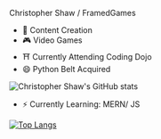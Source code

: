 Christopher Shaw / FramedGames
- 🎨 Content Creation
- 🎮 Video Games
- ⛩ Currently Attending Coding Dojo
- 😄 Python Belt Acquired

![Christopher Shaw's GitHub stats](https://github-readme-stats.vercel.app/api?username=FramedGames1&show_icons=true&theme=gotham)


- ⚡ Currently Learning: MERN/ JS


[![Top Langs](https://github-readme-stats.vercel.app/api/top-langs/?username=FramedGames1&layout=compact&show_icons=true&theme=gotham)](https://github.com/anuraghazra/github-readme-stats)

<!--
**FramedGames1/FramedGames1** is a ✨ _special_ ✨ repository because its `README.md` (this file) appears on your GitHub profile.

Here are some ideas to get you started:

- 🔭 I’m currently working on ...
- 🌱 I’m currently learning ...
- 👯 I’m looking to collaborate on ...
- 🤔 I’m looking for help with ...
- 💬 Ask me about ...
- 📫 How to reach me: ...
- 😄 Pronouns: ...
- ⚡ Fun fact: ...
-->
